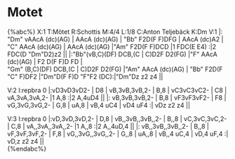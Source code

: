 # Motet

{%abc%}
X:1
T:Mötet
R:Schottis
M:4/4
L:1/8
C:Anton Teljebäck
K:Dm
V:1
|: "Dm" vAAcA (dc)(AG) | AAcA (dc)(AG) | "Bb" F2D(F F)DFG | AAcA (dc)A2 |
"C" AAcA (dc)(AG) | AAcA (dc)(AG) |"Am" F2D(F F)DCD |1 FDC(E E4) :|2 FDC(D "Dm"D2)z2 ||
|:"Bb"(vB,C)(DF) DCB,(C | C)D2F D2(FG) |"F" AAcA (dc)(AG) | F2 D(F F)D FD |  
"Gm" (B,C)(DF) DCB,(C | C)D2F D2(FG) |"Am" AAcA (dc)(AG) | "Bb" F2D(F "C" F)DF2 |"Dm"D(F F)D "F"F2 (DC):|"Dm"Dz z2 z4 ||

V:2
I:repbra 0
|:vD3vD3vD2- |  D8 | vB,3vB,3vB,2- | B,8 | vC3vC3vC2- |  C8 | vA,3vA,3vA,2- |1 A,8 :|2 A,4uD4 ||
|: vB,3vB,3vB,2- | B,8 | vF3vF3vF2- | F8 | vG,3vG,3vG,2- | G,8 | uA,8 | vB,4 uC4 | vD4 uF4 :| vDz z2 z4 ||  
 
V:3
I:repbra 0
|:vD,3vD,3vD,2- |  D,8 | vB,,3vB,,3vB,,2- | B,,8 | vC,3vC,3vC,2- |  C,8 | vA,,3vA,,3vA,,2- |1 A,,8 :|2 A,,4uD,4 ||
|: vB,,3vB,,3vB,,2- | B,,8 | vF,3vF,3vF,2- | F,8 | vG,,3vG,,3vG,,2- | G,,8 | uA,,8 | vB,,4 uC,4 | vD,4 uF,4 :| vD,z z2 z4 ||  
{%endabc%}
